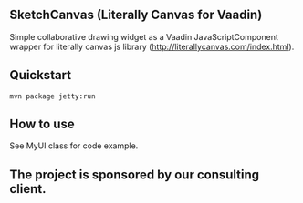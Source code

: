 SketchCanvas (Literally Canvas for Vaadin)
---

Simple collaborative drawing widget as a Vaadin JavaScriptComponent wrapper for literally canvas js library (http://literallycanvas.com/index.html).

Quickstart
---

```mvn package jetty:run```


How to use
---
See MyUI class for code example.

The project is sponsored by our consulting client.
---